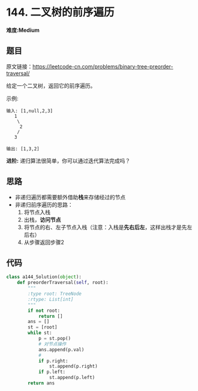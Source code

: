 # 144. 二叉树的前序遍历
**难度:Medium**
## 题目
原文链接：https://leetcode-cn.com/problems/binary-tree-preorder-traversal/

给定一个二叉树，返回它的前序遍历。

示例:
```
输入: [1,null,2,3]
   1
    \
     2
    /
   3

输出: [1,3,2]
```
**进阶:** 递归算法很简单，你可以通过迭代算法完成吗？

## 思路
* 非递归遍历都需要额外借助**栈**来存储经过的节点
* 非递归前序遍历的思路：
  1. 将节点入栈
  2. 出栈，**访问节点**
  3. 将节点的右、左子节点入栈（注意：入栈是**先右后左**，这样出栈才是先左后右）
  4. 从步骤返回步骤2

## 代码
```python
class a144_Solution(object):
    def preorderTraversal(self, root):
        """
        :type root: TreeNode
        :rtype: List[int]
        """
        if not root:
            return []
        ans = []
        st = [root]
        while st:
            p = st.pop()
            # 对节点操作
            ans.append(p.val)
            #
            if p.right:
                st.append(p.right)
            if p.left:
                st.append(p.left)
        return ans
```
